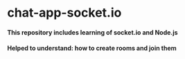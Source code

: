 # chat-app-socket.io

#### This repository includes learning of socket.io and Node.js
#### Helped to understand: how to create rooms and join them
